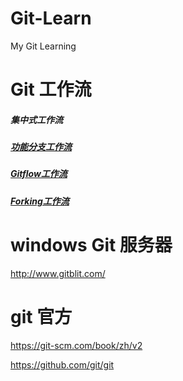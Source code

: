 # Git-Learn
My Git Learning

# Git 工作流
##### 集中式工作流
##### [功能分支工作流](https://xfzzmzj.github.io/Git-Learn/git-workflow-feature-branch-1.png)
##### [Gitflow工作流](https://xfzzmzj.github.io/Git-Learn/git-workflow-release-cycle-4maintenance.png)
##### [Forking工作流](https://xfzzmzj.github.io/Git-Learn/git-workflow-forking.png)

# windows Git 服务器  
http://www.gitblit.com/

# git 官方  
https://git-scm.com/book/zh/v2

https://github.com/git/git

